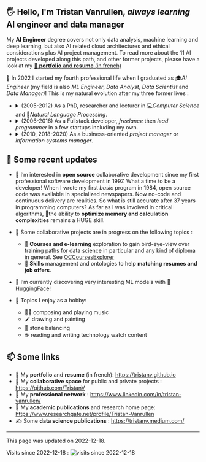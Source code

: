 
## 🖐 Hello, I'm Tristan Vanrullen, *always learning* AI engineer and data manager


My **AI Engineer** degree covers not only data analysis, machine learning and deep learning, but also AI related cloud architectures and ethical considerations plus AI project management. To read more about the 11 AI projects developed along this path, and other former projects, please have a look at my [🏡 **portfolio** and **resume** (in french)](https://tristanv.github.io)

🎯 In 2022 I started my fourth professional life when I graduated as 🎓*AI Engineer* (my field is also *ML Engineer*, *Data Analyst*, *Data Scientist* and *Data Manager*)! This is my natural evolution after my three former lives : 

- <details><summary>(2005-2012) As a PhD, researcher and lecturer in 💻<em>Computer Science</em> and 💬<em>Natural Language Processing</em>.</summary>With research in Computer Science and NLP, I found my deepest calling and the activity in which I recognize myself the most. <a href="https://www.researchgate.net/profile/Tristan-Vanrullen">Find out more on Researchgate</a>. 🤖Artificial intelligence is now fully a part of research and industry in NLP, enabling the design of solutions for everyday business and great future innovations. Beyond my former skills in symbolic linguistics, it was therefore necessary to learn how to design machine learning and deep learning solutions for NLP. It is a great asset now to master both approaches.</details> 

- <details><summary>(2006-2016) As a Fullstack developer, <em>freelance</em> then <em>lead programmer</em> in a few startups including my own.</summary> I have sold and delivered applications, web solutions and ERPs for various companies or organizations: in health, university, associations, small businesses. Thanks to these jobs, I have built a solid knowledge of organizational processes and business IT in the different departments of companies. These jobs allowed me to master the collaborative design and deployment of applications, from big databases to web or standalone front-ends, through complex server-side algorithms and electronic flows between systems. Data concerns, data structuration, data algorithms, were always present in my jobs. Personal data protection and ethical concerns in respect for patients and customers have always been in my mind constraints to deal with all along the software design process. Entering the era of <em>data management</em>, I am prepared to develop ethical and explainable solutions. </details>

- <details><summary>(2010, 2018-2020) As a business-oriented <em>project manager</em> or <em>information systems manager</em>.</summary>I managed software bricks, electronic flows, IT teams and software developers for a few companies. I was often confronted with communication issues between departments and direction. Communication in the decision chain and user training are important bases to guarantee the quality of data, from its collection to its exploitation. The need to include data governance in the processes of organizations is thus a very clear imperative. For this reason again, my evolution towards a transversal job of data manager was necessary.</details>

## 📅 Some recent updates

- 👀 I’m interested in **open source** collaborative development since my first professional software development in 1997. What a time to be a developer! When I wrote my first *basic* program in 1984, open source code was available in specialized newspapers. Now no-code and continuous delivery are realities. So what is still accurate after 37 years in programming computers? As far as I was involved in critical algorithms, 🤯the ability to **optimize memory and calculation complexities** remains a HUGE skill. 

- 🤝 Some collaborative projects are in progress on the following topics :
    - 🔭 **Courses and e-learning** exploration to gain bird-eye-view over training paths for data science in particular and any kind of diploma in general. See [OCCoursesExplorer](https://github.com/TristanV/OCCoursesExplorer)
    - 🦄 **Skills** management and ontologies to help **matching resumes and job offers**.
    
- 🌱 I’m currently discovering very interesting ML models with 🤗 HuggingFace! 

- 🤟 Topics I enjoy as a hobby:
    - 🎸🎹 composing and playing music 
    - 🖌 drawing and painting
    - 💎 stone balancing
    - ☕ reading and writing technology watch content  


## 📫 Some links
- 🏡 My **portfolio** and **resume** (in french): https://tristanv.github.io
- 🤝 My **collaborative space** for public and private projects : https://github.com/TristanV
- 🔗 My **professional network** : https://www.linkedin.com/in/tristan-vanrullen/
- 📜 My **academic publications** and research home page: https://www.researchgate.net/profile/Tristan-Vanrullen
- ✍ Some **data science publications** : https://tristanv.medium.com/

--- 
This page was updated on 2022-12-18.
 
Visits since 2022-12-18 : ![visits since 2022-12-18](https://visitor-badge.glitch.me/badge?page_id=tristanv.visitor-badge&left_color=green&right_color=red)